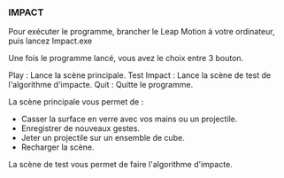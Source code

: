 ### IMPACT
Pour exécuter le programme, brancher le Leap Motion à votre ordinateur, puis lancez Impact.exe

Une fois le programme lancé, vous avez le choix entre 3 bouton.

Play : Lance la scène principale.
Test Impact : Lance la scène de test de l'algorithme d'impacte.
Quit : Quitte le programme.

La scène principale vous permet de :
- Casser la surface en verre avec vos mains ou un projectile.
- Enregistrer de nouveaux gestes.
- Jeter un projectile sur un ensemble de cube.
- Recharger la scène.

La scène de test vous permet de faire l'algorithme d'impacte.
